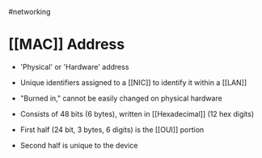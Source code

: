#networking
# [[MAC]] Address

- 'Physical' or 'Hardware' address
- Unique identifiers assigned to a [[NIC]] to identify it within a [[LAN]]
- "Burned in," cannot be easily changed on physical hardware

- Consists of 48 bits (6 bytes), written in [[Hexadecimal]] (12 hex digits)
- First half (24 bit, 3 bytes, 6 digits) is the [[OUI]] portion
- Second half is unique to the device
